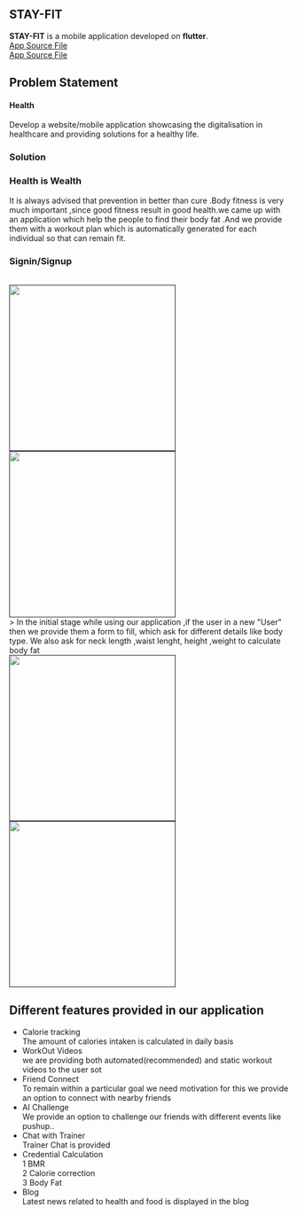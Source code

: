 ## **STAY-FIT**

**STAY-FIT** is a mobile application developed on **flutter**.
<br><a href="https://github.com/Stay-Fit-MobileApplication/STAY-FIT"> App Source File</a><br>
<a href="https://github.com/Stay-Fit-MobileApplication/backend"> App Source File</a><br>


<!--  ### The provided google drive contain the apk of our application kindely download and try it 
https://drive.google.com/drive/folders/1QfT3E9KwKsglJRjXGhdZJQvDk_HRmJN3?usp=sharing -->


## Problem Statement

####    Health
Develop a website/mobile application showcasing the digitalisation in healthcare and providing solutions for a healthy life.

### Solution

### Health is Wealth
<p>
  It is always advised that prevention in better than cure .Body fitness is very much important ,since good fitness result in good 
  health.we came up with an application which help the people to find their body fat .And we provide them with a workout plan which
  is automatically generated for each individual so that can remain fit.<br>
  
</p>
<div >
<h3>Signin/Signup</h3>
<br><a href><img style="left-padding:10rem" src="https://user-images.githubusercontent.com/60638195/168207876-9494793f-19d7-44d2-893e-16437dc2ca81.jpg"  height="300"></a>
<a href><img style="left-padding:10rem" src="https://user-images.githubusercontent.com/60638195/168207866-8388655f-1e7d-41de-a352-9b68d9a6b2bb.jpg"  height="300"></a>
</div>
> In the initial stage while using our application ,if the user in a new "User" then we provide them a form to fill,
  which ask for different details like body type. We also ask for neck length ,waist lenght, height ,weight to calculate body fat<br>
 <a href>
  <img src="https://user-images.githubusercontent.com/60638195/174469256-450a34ee-3899-42f7-be06-9bc9d8f4836b.jpg"  height="300">
  </a>
  <a href>
  <img "left-padding:9px" src="https://user-images.githubusercontent.com/60638195/174469268-ba3ef79f-8f02-46ed-87a3-a8bd8fc4048f.jpg"  height="300">
  </a>
 
<br>

  
## Different features provided in our application
- Calorie tracking<br>
      The amount of calories intaken is calculated in daily basis
- WorkOut Videos<br>
      we are providing both automated(recommended) and static workout videos to the user sot 
- Friend Connect<br>
      To remain within a particular goal we need motivation for this we provide an option to connect with nearby friends
- AI Challenge<br>
      We provide an option to challenge our friends with different events like pushup..
- Chat with Trainer<br>
      Trainer Chat is provided
- Credential Calculation<br>
      1 BMR<br>
      2 Calorie correction<br>
      3 Body Fat<br>
- Blog<br>
      Latest news related to health and food is displayed in the blog


